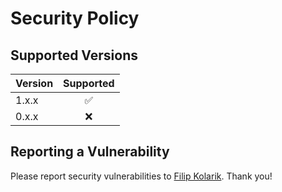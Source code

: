 # Security Policy

## Supported Versions

| Version | Supported          |
| ------- |:------------------:|
| 1.x.x   | ✅ |
| 0.x.x   | ❌ |

## Reporting a Vulnerability

Please report security vulnerabilities to [Filip Kolarik](mailto:filip26@gmail.com). Thank you!

